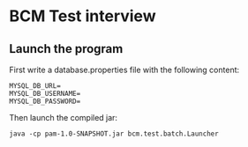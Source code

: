 # BCM Test interview

## Launch the program

First write a database.properties file with the following content:

```
MYSQL_DB_URL=
MYSQL_DB_USERNAME=
MYSQL_DB_PASSWORD=
```

Then launch the compiled jar:
```
java -cp pam-1.0-SNAPSHOT.jar bcm.test.batch.Launcher
```

